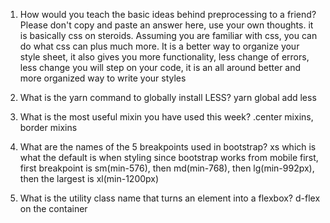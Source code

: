 <!-- Answers to the Self Study Questions go here -->

1. How would you teach the basic ideas behind preprocessing to a friend?  Please don't copy and paste an answer here, use your own thoughts.
  it is basically css on steroids. Assuming you are familiar with css, you can do what css can plus much more. It is a better way to organize your style sheet, it also gives you more functionality, less change of errors, less change you will step on your code, it is an all around better and more organized way to write your styles


2. What is the yarn command to globally install LESS?
  yarn global add less


3. What is the most useful mixin you have used this week?
  .center mixins, border mixins

4. What are the names of the 5 breakpoints used in bootstrap?
xs which is what the default is when styling since bootstrap works from mobile first, first breakpoint is sm(min-576), then md(min-768), then lg(min-992px), then the largest is xl(min-1200px)

5. What is the utility class name that turns an element into a flexbox?
d-flex on the container